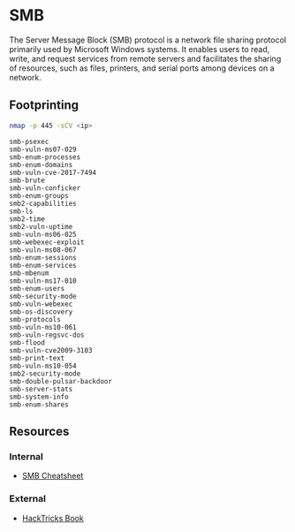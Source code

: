 # SMB

The Server Message Block (SMB) protocol is a network file sharing protocol primarily used by Microsoft Windows systems. It enables users to read, write, and request services from remote servers and facilitates the sharing of resources, such as files, printers, and serial ports among devices on a network.

## Footprinting

```bash title="Using nmap"
nmap -p 445 -sCV <ip>
```

```text title="SMB scripts for nmap"
smb-psexec
smb-vuln-ms07-029
smb-enum-processes
smb-enum-domains
smb-vuln-cve-2017-7494
smb-brute
smb-vuln-conficker
smb-enum-groups
smb2-capabilities
smb-ls
smb2-time
smb2-vuln-uptime
smb-vuln-ms06-025
smb-webexec-exploit
smb-vuln-ms08-067
smb-enum-sessions
smb-enum-services
smb-mbenum
smb-vuln-ms17-010
smb-enum-users
smb-security-mode
smb-vuln-webexec
smb-os-discovery
smb-protocols
smb-vuln-ms10-061
smb-vuln-regsvc-dos
smb-flood
smb-vuln-cve2009-3103
smb-print-text
smb-vuln-ms10-054
smb2-security-mode
smb-double-pulsar-backdoor
smb-server-stats
smb-system-info
smb-enum-shares
```

## Resources

### Internal

- [SMB Cheatsheet](/commands-cheatsheet/smb)

### External

- [HackTricks Book](https://book.hacktricks.xyz/network-services-pentesting/pentesting-smb)